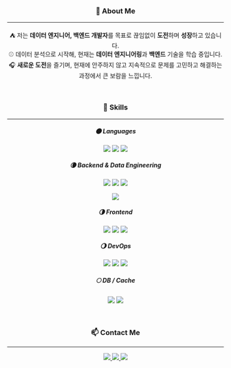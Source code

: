 <div align=center>

### 👋 About Me

---

<p>
   ⛺&nbsp;저는 <b>데이터 엔지니어, 백엔드 개발자</b>를 목표로 끊임없이 <b>도전</b>하며 <b>성장</b>하고 있습니다.
   <br>
   ⚾&nbsp;데이터 분석으로 시작해, 현재는 <b>데이터 엔지니어링</b>과 <b>백엔드</b> 기술을 학습 중입니다.
   <br>
   🎧&nbsp;<b>새로운 도전</b>을 즐기며, 현재에 안주하지 않고 지속적으로 문제를 고민하고 해결하는 과정에서 큰 보람을 느낍니다.
</p>
<br/>

### 🔨 Skills

---

##### 🌑 Languages

<p>
    <img src="https://img.shields.io/badge/Python-3776AB?style=for-the-badge&logo=python&logoColor=white">
    <img src="https://img.shields.io/badge/Java-007396?style=for-the-badge&logo=Java&logoColor=white">
    <img src="https://img.shields.io/badge/Java Script-F7DF1E?style=for-the-badge&logo=javascript&logoColor=black">
</p>

##### 🌘 Backend & Data Engineering

<p>
    <img src="https://img.shields.io/badge/Spring-6DB33F?style=for-the-badge&logo=spring&logoColor=white">
    <img src="https://img.shields.io/badge/Spring Boot-6DB33F?style=for-the-badge&logo=springboot&logoColor=white">
    <img src="https://img.shields.io/badge/Spring Security-6DB33F?style=for-the-badge&logo=springsecurity&logoColor=white">
</p>
<p>
    <img src="https://img.shields.io/badge/Airflow-017CEE?style=for-the-badge&logo=apacheairflow&logoColor=white">
</p>

##### 🌗 Frontend

<p>
    <img src="https://img.shields.io/badge/React-61DAFB?style=for-the-badge&logo=react&logoColor=black">
    <img src="https://img.shields.io/badge/HTML-E34F26?style=for-the-badge&logo=html5&logoColor=white">
    <img src="https://img.shields.io/badge/CSS-1572B6?style=for-the-badge&logo=css3&logoColor=white">
</p>

##### 🌖 DevOps

<p>
    <img src="https://img.shields.io/badge/AWS-232F3E?style=for-the-badge&logo=amazonwebservices&logoColor=white">
    <img src="https://img.shields.io/badge/Docker-2496ED?style=for-the-badge&logo=docker&logoColor=white">
    <img src="https://img.shields.io/badge/Github Actions-2088FF?style=for-the-badge&logo=githubactions&logoColor=white">
</p>

##### 🌕 DB / Cache

<p>
    <img src="https://img.shields.io/badge/MySQL-4479A1?style=for-the-badge&logo=mysql&logoColor=white">
    <img src="https://img.shields.io/badge/Redis-FF4438?style=for-the-badge&logo=redis&logoColor=white">
</p>
<br/>

### 📫 Contact Me

---

<p>
    <a href="https://leehah0908.tistory.com/" target="_blank">
        <img src="https://img.shields.io/badge/Tistory-000000?style=for-the-badge&logo=tistory&logoColor=white"/>
    </a>
    <a href="https://www.linkedin.com/in/hanhee-lee-a31b852b8/" target="_blank">
        <img src="https://img.shields.io/badge/Linkedin-0A66C2?style=for-the-badge&logo=linkedin&logoColor=white"/>
    </a>
    <a href="mailto:leehah0908@gmail.com" target="_blank">
        <img src="https://img.shields.io/badge/Gmail-EA4335?style=for-the-badge&logo=gmail&logoColor=white"/>
    </a>
</p>
</div>
